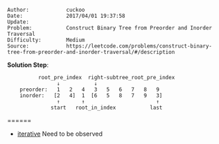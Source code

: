 
    Author:            cuckoo
    Date:              2017/04/01 19:37:58
    Update:            
    Problem:           Construct Binary Tree from Preorder and Inorder Traversal
    Difficulty:        Medium
    Source:            https://leetcode.com/problems/construct-binary-tree-from-preorder-and-inorder-traversal/#/description

__Solution Step__:
```
          root_pre_index  right-subtree_root_pre_index
                ↓           ↓
    preorder:   1   2   4   3   5   6   7   8   9
    inorder:   [2   4]  1  [6   5   8   7   9   3]
                ↑       ↑                       ↑
              start   root_in_index           last
```

======
 - [iterative](https://discuss.leetcode.com/topic/795/the-iterative-solution-is-easier-than-you-think) Need to be observed
